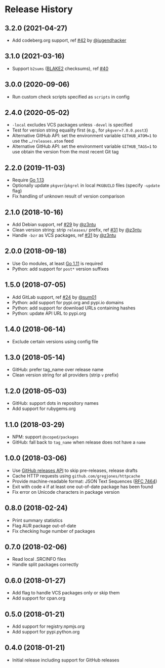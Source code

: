 # Release History

## 3.2.0 (2021-04-27)

- Add codeberg.org support, ref [#42](https://github.com/simon04/aur-out-of-date/pull/42) by [@jugendhacker](https://github.com/jugendhacker)

## 3.1.0 (2021-03-16)

- Support `b2sums` ([BLAKE2](https://en.wikipedia.org/wiki/BLAKE_(hash_function)#BLAKE2) checksums), ref [#40](https://github.com/simon04/aur-out-of-date/issues/40)

## 3.0.0 (2020-09-06)

- Run custom check scripts specified as `scripts` in config

## 2.4.0 (2020-05-02)

- `-local` excludes VCS packages unless `-devel` is specified
- Test for version string equality first (e.g., for `pkgver=7.0.0.post3`)
- Alternative GitHub API: set the environment variable `GITHUB_ATOM=1` to use the `…/releases.atom` feed
- Alternative GitHub API: set the environment variable `GITHUB_TAGS=1` to use obtain the version from the most recent Git tag

## 2.2.0 (2019-11-03)

- Require [Go 1.13](https://golang.org/doc/go1.13)
- Optionally update `pkgver`/`pkgrel` in local `PKGBUILD` files (specify `-update` flag)
- Fix handling of unknown result of version comparison

## 2.1.0 (2018-10-16)

- Add Debian support, ref [#29](https://github.com/simon04/aur-out-of-date/pull/29) by [@z3ntu](https://github.com/z3ntu)
- Clean version string: strip `releases/` prefix, ref [#31](https://github.com/simon04/aur-out-of-date/pull/31) by [@z3ntu](https://github.com/z3ntu)
- Handle `-bzr` as VCS packages, ref [#31](https://github.com/simon04/aur-out-of-date/pull/31) by [@z3ntu](https://github.com/z3ntu)

## 2.0.0 (2018-09-18)

- Use Go modules, at least [Go 1.11](https://golang.org/doc/go1.11) is required
- Python: add support for `post*` version suffixes

## 1.5.0 (2018-07-05)

- Add GitLab support, ref [#24](https://github.com/simon04/aur-out-of-date/issues/24) by [@sum01](https://github.com/sum01)
- Python: add support for pypi.org and pypi.io domains
- Python: add support for download URLs containing hashes
- Python: update API URL to pypi.org

## 1.4.0 (2018-06-14)

- Exclude certain versions using config file

## 1.3.0 (2018-05-14)

- GitHub: prefer tag_name over release name
- Clean version string for all providers (strip `v` prefix)

## 1.2.0 (2018-05-03)

- GitHub: support dots in repository names
- Add support for rubygems.org

## 1.1.0 (2018-03-29)

- NPM: support `@scoped/packages`
- GitHub: fall back to `tag_name` when release does not have a `name`

## 1.0.0 (2018-03-06)

- Use [GitHub releases API](https://developer.github.com/v3/repos/releases/) to skip pre-releases, release drafts
- Cache HTTP requests using `github.com/gregjones/httpcache`
- Provide machine-readable format: JSON Text Sequences ([RFC 7464](https://tools.ietf.org/html/rfc7464))
- Exit with code `4` if at least one out-of-date package has been found
- Fix error on Unicode characters in package version

## 0.8.0 (2018-02-24)

- Print summary statistics
- Flag AUR package out-of-date
- Fix checking huge number of packages

## 0.7.0 (2018-02-06)

- Read local .SRCINFO files
- Handle split packages correctly

## 0.6.0 (2018-01-27)

- Add flag to handle VCS packages only or skip them
- Add support for cpan.org

## 0.5.0 (2018-01-21)

- Add support for registry.npmjs.org
- Add support for pypi.python.org

## 0.4.0 (2018-01-21)

- Initial release including support for GitHub releases
